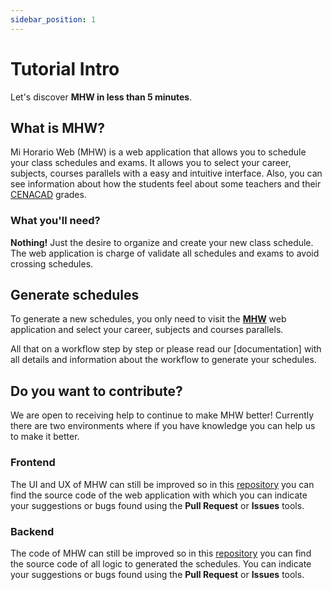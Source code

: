 ```yaml
---
sidebar_position: 1
---
```


# Tutorial Intro

Let's discover **MHW in less than 5 minutes**.

## What is MHW?

Mi Horario Web (MHW) is a web application that allows you to schedule your class schedules and exams. It allows you to select your career, subjects, courses parallels with a easy and intuitive interface. Also, you can see information about how the students feel about some teachers and their [CENACAD](https://cenacad.espol.edu.ec/) grades.

### What you'll need?
**Nothing!** Just the desire to organize and create your new class schedule. The web application is charge of validate all schedules and exams to avoid crossing schedules.

## Generate schedules

To generate a new schedules, you only need to visit the **[MHW](https://mhw.cardor.dev)** web application and select your career, subjects and courses parallels. 

All that on a workflow step by step or please read our [documentation] with all details and information about the workflow to generate your schedules.


## Do you want to contribute?

We are open to receiving help to continue to make MHW better! Currently there are two environments where if you have knowledge you can help us to make it better.

### Frontend

The UI and UX of MHW can still be improved so in this [repository](https://github.com/MHW-EC/Frontend) you can find the source code of the web application with which you can indicate your suggestions or bugs found using the **Pull Request** or **Issues** tools.

### Backend

The code of MHW can still be improved so in this [repository](https://github.com/MHW-EC/MHWLib) you can find the source code of all logic to generated the schedules. You can indicate your suggestions or bugs found using the **Pull Request** or **Issues** tools.